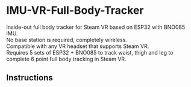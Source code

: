# IMU-VR-Full-Body-Tracker
 Inside-out full body tracker for Steam VR based on ESP32 with BNO085 IMU.  
 No base station is required, completely wireless.  
 Compatible with any VR headset that supports Steam VR.  
 Requires 5 sets of ESP32 + BNO085 to track waist, thigh and leg to complete 6 point full body tracking in Steam VR.
 
## Instructions
 